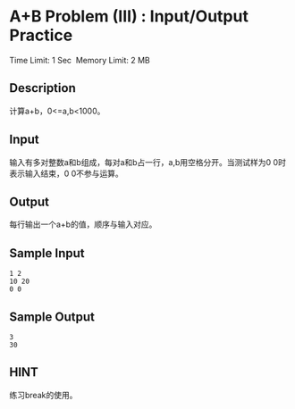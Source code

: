 # A+B Problem (III) : Input/Output Practice
Time Limit: 1 Sec  Memory Limit: 2 MB


## Description
计算a+b，0<=a,b<1000。

## Input
输入有多对整数a和b组成，每对a和b占一行，a,b用空格分开。当测试样为0 0时表示输入结束，0 0不参与运算。

## Output
每行输出一个a+b的值，顺序与输入对应。

## Sample Input
```
1 2
10 20
0 0

```
## Sample Output
```
3
30

```

## HINT
练习break的使用。